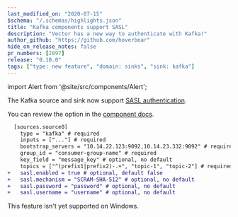 ```yaml
---
last_modified_on: "2020-07-15"
$schema: "/.schemas/highlights.json"
title: "Kafka components support SASL"
description: "Vector has a new way to authenticate with Kafka!"
author_github: "https://github.com/hoverbear"
hide_on_release_notes: false
pr_numbers: [2897]
release: "0.10.0"
tags: ["type: new feature", "domain: sinks", "sink: kafka"]
---
```


import Alert from '@site/src/components/Alert';

The Kafka source and sink now support [SASL authentication][urls.kafka_sasl].

You can review the option in the [component docs][urls.vector_sink_kafka_sasl].

```diff title="vector.toml"
  [sources.source0]
    type = "kafka" # required
    inputs = ["..."] # required
    bootstrap_servers = "10.14.22.123:9092,10.14.23.332:9092" # required
    group_id = "consumer-group-name" # required
    key_field = "message_key" # optional, no default
    topics = ["^(prefix1|prefix2)-.+", "topic-1", "topic-2"] # required
+   sasl.enabled = true # optional, default false
+   sasl.mechanism = "SCRAM-SHA-512" # optional, no default
+   sasl.password = "password" # optional, no default
+   sasl.username = "username" # optional, no default
```

<Alert type="warning">

This feature isn't yet supported on Windows.

</Alert>

[urls.kafka_sasl]: https://docs.confluent.io/current/kafka/authentication_sasl/index.html
[urls.vector_sink_kafka_sasl]: https://vector.dev/docs/reference/sources/kafka/#sasl

